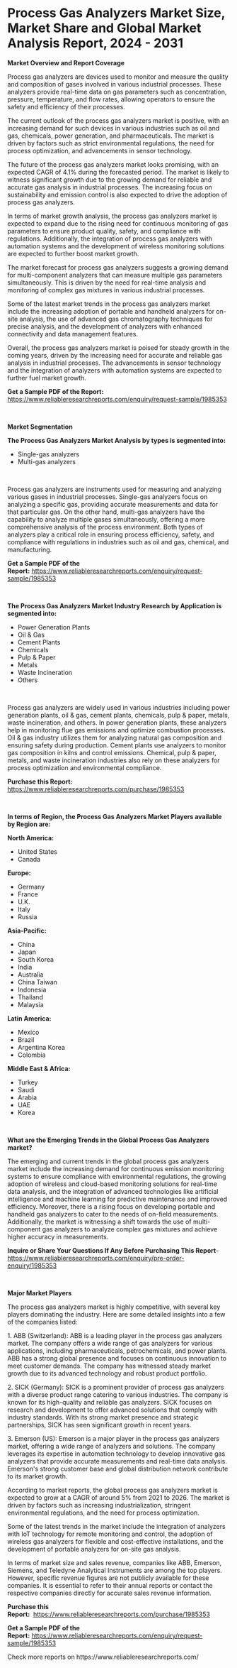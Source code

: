 <p><h1>Process Gas Analyzers Market Size, Market Share and Global Market Analysis Report, 2024 - 2031</h1></p><p><strong>Market Overview and Report Coverage</strong></p>
<p><p>Process gas analyzers are devices used to monitor and measure the quality and composition of gases involved in various industrial processes. These analyzers provide real-time data on gas parameters such as concentration, pressure, temperature, and flow rates, allowing operators to ensure the safety and efficiency of their processes.</p><p>The current outlook of the process gas analyzers market is positive, with an increasing demand for such devices in various industries such as oil and gas, chemicals, power generation, and pharmaceuticals. The market is driven by factors such as strict environmental regulations, the need for process optimization, and advancements in sensor technology.</p><p>The future of the process gas analyzers market looks promising, with an expected CAGR of 4.1% during the forecasted period. The market is likely to witness significant growth due to the growing demand for reliable and accurate gas analysis in industrial processes. The increasing focus on sustainability and emission control is also expected to drive the adoption of process gas analyzers.</p><p>In terms of market growth analysis, the process gas analyzers market is expected to expand due to the rising need for continuous monitoring of gas parameters to ensure product quality, safety, and compliance with regulations. Additionally, the integration of process gas analyzers with automation systems and the development of wireless monitoring solutions are expected to further boost market growth.</p><p>The market forecast for process gas analyzers suggests a growing demand for multi-component analyzers that can measure multiple gas parameters simultaneously. This is driven by the need for real-time analysis and monitoring of complex gas mixtures in various industrial processes.</p><p>Some of the latest market trends in the process gas analyzers market include the increasing adoption of portable and handheld analyzers for on-site analysis, the use of advanced gas chromatography techniques for precise analysis, and the development of analyzers with enhanced connectivity and data management features.</p><p>Overall, the process gas analyzers market is poised for steady growth in the coming years, driven by the increasing need for accurate and reliable gas analysis in industrial processes. The advancements in sensor technology and the integration of analyzers with automation systems are expected to further fuel market growth.</p></p>
<p><strong>Get a Sample PDF of the Report:</strong> <a href="https://www.reliableresearchreports.com/enquiry/request-sample/1985353">https://www.reliableresearchreports.com/enquiry/request-sample/1985353</a></p>
<p>&nbsp;</p>
<p><strong>Market Segmentation</strong></p>
<p><strong>The Process Gas Analyzers Market Analysis by types is segmented into:</strong></p>
<p><ul><li>Single-gas analyzers</li><li>Multi-gas analyzers</li></ul></p>
<p>&nbsp;</p>
<p><p>Process gas analyzers are instruments used for measuring and analyzing various gases in industrial processes. Single-gas analyzers focus on analyzing a specific gas, providing accurate measurements and data for that particular gas. On the other hand, multi-gas analyzers have the capability to analyze multiple gases simultaneously, offering a more comprehensive analysis of the process environment. Both types of analyzers play a critical role in ensuring process efficiency, safety, and compliance with regulations in industries such as oil and gas, chemical, and manufacturing.</p></p>
<p><strong>Get a Sample PDF of the Report:</strong>&nbsp;<a href="https://www.reliableresearchreports.com/enquiry/request-sample/1985353">https://www.reliableresearchreports.com/enquiry/request-sample/1985353</a></p>
<p>&nbsp;</p>
<p><strong>The Process Gas Analyzers Market Industry Research by Application is segmented into:</strong></p>
<p><ul><li>Power Generation Plants</li><li>Oil & Gas</li><li>Cement Plants</li><li>Chemicals</li><li>Pulp & Paper</li><li>Metals</li><li>Waste Incineration</li><li>Others</li></ul></p>
<p>&nbsp;</p>
<p><p>Process gas analyzers are widely used in various industries including power generation plants, oil & gas, cement plants, chemicals, pulp & paper, metals, waste incineration, and others. In power generation plants, these analyzers help in monitoring flue gas emissions and optimize combustion processes. Oil & gas industry utilizes them for analyzing natural gas composition and ensuring safety during production. Cement plants use analyzers to monitor gas composition in kilns and control emissions. Chemical, pulp & paper, metals, and waste incineration industries also rely on these analyzers for process optimization and environmental compliance.</p></p>
<p><strong>Purchase this Report:</strong>&nbsp; <a href="https://www.reliableresearchreports.com/purchase/1985353">https://www.reliableresearchreports.com/purchase/1985353</a></p>
<p>&nbsp;</p>
<p><strong>In terms of Region, the Process Gas Analyzers Market Players available by Region are:</strong></p>
<p>
    <p> <strong> North America: </strong>
        <ul>
            <li>United States</li>
            <li>Canada</li>
        </ul>
        </p> 
    <p> <strong> Europe: </strong>
        <ul>
            <li>Germany</li>
            <li>France</li>
            <li>U.K.</li>
            <li>Italy</li>
            <li>Russia</li>
        </ul>
        </p> 
    <p> <strong> Asia-Pacific: </strong>
        <ul>
            <li>China</li>
            <li>Japan</li>
            <li>South Korea</li>
            <li>India</li>
            <li>Australia</li>
            <li>China Taiwan</li>
            <li>Indonesia</li>
            <li>Thailand</li>
            <li>Malaysia</li>
        </ul>
        </p> 
    <p> <strong> Latin America: </strong>
        <ul>
            <li>Mexico</li>
            <li>Brazil</li>
            <li>Argentina Korea</li>
            <li>Colombia</li>
        </ul>
        </p> 
    <p> <strong> Middle East & Africa: </strong>
        <ul>
            <li>Turkey</li>
            <li>Saudi</li>
            <li>Arabia</li>
            <li>UAE</li>
            <li>Korea</li>
        </ul>
    </p>
    </p>
<p>&nbsp;</p>
<p><strong>What are the Emerging Trends in the Global Process Gas Analyzers market?</strong></p>
<p><p>The emerging and current trends in the global process gas analyzers market include the increasing demand for continuous emission monitoring systems to ensure compliance with environmental regulations, the growing adoption of wireless and cloud-based monitoring solutions for real-time data analysis, and the integration of advanced technologies like artificial intelligence and machine learning for predictive maintenance and improved efficiency. Moreover, there is a rising focus on developing portable and handheld gas analyzers to cater to the needs of on-field measurements. Additionally, the market is witnessing a shift towards the use of multi-component gas analyzers to analyze complex gas mixtures and achieve higher accuracy in measurements.</p></p>
<p><strong>Inquire or Share Your Questions If Any Before Purchasing This Report</strong>- <a href="https://www.reliableresearchreports.com/enquiry/pre-order-enquiry/1985353">https://www.reliableresearchreports.com/enquiry/pre-order-enquiry/1985353</a></p>
<p>&nbsp;</p>
<p><strong>Major Market Players</strong></p>
<p><p>The process gas analyzers market is highly competitive, with several key players dominating the industry. Here are some detailed insights into a few of the companies listed:</p><p>1. ABB (Switzerland): ABB is a leading player in the process gas analyzers market. The company offers a wide range of gas analyzers for various applications, including pharmaceuticals, petrochemicals, and power plants. ABB has a strong global presence and focuses on continuous innovation to meet customer demands. The company has witnessed steady market growth due to its advanced technology and robust product portfolio.</p><p>2. SICK (Germany): SICK is a prominent provider of process gas analyzers with a diverse product range catering to various industries. The company is known for its high-quality and reliable gas analyzers. SICK focuses on research and development to offer advanced solutions that comply with industry standards. With its strong market presence and strategic partnerships, SICK has seen significant growth in recent years.</p><p>3. Emerson (US): Emerson is a major player in the process gas analyzers market, offering a wide range of analyzers and solutions. The company leverages its expertise in automation technology to develop innovative gas analyzers that provide accurate measurements and real-time data analysis. Emerson's strong customer base and global distribution network contribute to its market growth.</p><p>According to market reports, the global process gas analyzers market is expected to grow at a CAGR of around 5% from 2021 to 2026. The market is driven by factors such as increasing industrialization, stringent environmental regulations, and the need for process optimization.</p><p>Some of the latest trends in the market include the integration of analyzers with IoT technology for remote monitoring and control, the adoption of wireless gas analyzers for flexible and cost-effective installations, and the development of portable analyzers for on-site gas analysis.</p><p>In terms of market size and sales revenue, companies like ABB, Emerson, Siemens, and Teledyne Analytical Instruments are among the top players. However, specific revenue figures are not publicly available for these companies. It is essential to refer to their annual reports or contact the respective companies directly for accurate sales revenue information.</p></p>
<p><strong>Purchase this Report:</strong>&nbsp;&nbsp;<a href="https://www.reliableresearchreports.com/purchase/1985353">https://www.reliableresearchreports.com/purchase/1985353</a></p>
<p></p>
<p><strong>Get a Sample PDF of the Report:</strong>&nbsp;<a href="https://www.reliableresearchreports.com/enquiry/request-sample/1985353">https://www.reliableresearchreports.com/enquiry/request-sample/1985353</a></p>
<p>Check more reports on https://www.reliableresearchreports.com/</p>